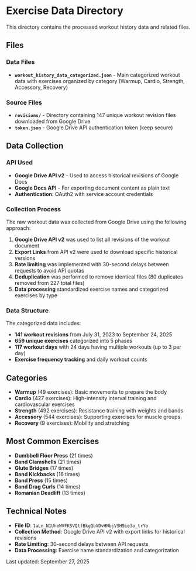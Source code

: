 # Exercise Data Directory

This directory contains the processed workout history data and related files.

## Files

### Data Files
- **`workout_history_data_categorized.json`** - Main categorized workout data with exercises organized by category (Warmup, Cardio, Strength, Accessory, Recovery)

### Source Files
- **`revisions/`** - Directory containing 147 unique workout revision files downloaded from Google Drive
- **`token.json`** - Google Drive API authentication token (keep secure)

## Data Collection

### API Used
- **Google Drive API v2** - Used to access historical revisions of Google Docs
- **Google Docs API** - For exporting document content as plain text
- **Authentication**: OAuth2 with service account credentials

### Collection Process
The raw workout data was collected from Google Drive using the following approach:
1. **Google Drive API v2** was used to list all revisions of the workout document
2. **Export Links** from API v2 were used to download specific historical versions
3. **Rate limiting** was implemented with 30-second delays between requests to avoid API quotas
4. **Deduplication** was performed to remove identical files (80 duplicates removed from 227 total files)
5. **Data processing** standardized exercise names and categorized exercises by type

### Data Structure

The categorized data includes:
- **141 workout revisions** from July 31, 2023 to September 24, 2025
- **659 unique exercises** categorized into 5 phases
- **117 workout days** with 24 days having multiple workouts (up to 3 per day)
- **Exercise frequency tracking** and daily workout counts

## Categories
- **Warmup** (49 exercises): Basic movements to prepare the body
- **Cardio** (427 exercises): High-intensity interval training and cardiovascular exercises  
- **Strength** (492 exercises): Resistance training with weights and bands
- **Accessory** (544 exercises): Supporting exercises for muscle groups
- **Recovery** (9 exercises): Mobility and stretching

## Most Common Exercises
- **Dumbbell Floor Press** (21 times)
- **Band Clamshells** (21 times)
- **Glute Bridges** (17 times)
- **Band Kickbacks** (16 times)
- **Band Press** (15 times)
- **Band Drag Curls** (14 times)
- **Romanian Deadlift** (13 times)

## Technical Notes
- **File ID**: `1aLn_N1UheWVFKSVQtfBkgQbVDvHNbjVSH9ie3o_trYo`
- **Collection Method**: Google Drive API v2 with export links for historical revisions
- **Rate Limiting**: 30-second delays between API requests
- **Data Processing**: Exercise name standardization and categorization

Last updated: September 27, 2025
